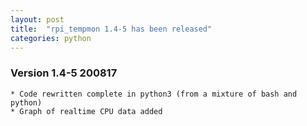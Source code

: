 ```yaml
---
layout: post
title:  "rpi_tempmon 1.4-5 has been released"
categories: python
---
```



### Version 1.4-5 200817
	* Code rewritten complete in python3 (from a mixture of bash and python)
	* Graph of realtime CPU data added
